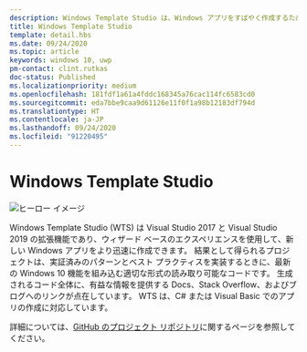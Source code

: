 ```yaml
---
description: Windows Template Studio は、Windows アプリをすばやく作成するための Visual Studio の拡張機能です。
title: Windows Template Studio
template: detail.hbs
ms.date: 09/24/2020
ms.topic: article
keywords: windows 10, uwp
pm-contact: clint.rutkas
doc-status: Published
ms.localizationpriority: medium
ms.openlocfilehash: 181fdf1a61a4fddc168345a76cac114fc6583cd0
ms.sourcegitcommit: eda7bbe9caa9d61126e11f0f1a98b12183df794d
ms.translationtype: HT
ms.contentlocale: ja-JP
ms.lasthandoff: 09/24/2020
ms.locfileid: "91220495"
---
```

# <a name="windows-template-studio"></a>Windows Template Studio

![ヒーロー イメージ](images/wts1.png)

Windows Template Studio (WTS) は Visual Studio 2017 と Visual Studio 2019 の拡張機能であり、ウィザード ベースのエクスペリエンスを使用して、新しい Windows アプリをより迅速に作成できます。 結果として得られるプロジェクトは、実証済みのパターンとベスト プラクティスを実装するときに、最新の Windows 10 機能を組み込む適切な形式の読み取り可能なコードです。 生成されるコード全体に、有益な情報を提供する Docs、Stack Overflow、およびブログへのリンクが点在しています。 WTS は、C# または Visual Basic でのアプリの作成に対応しています。

詳細については、[GitHub のプロジェクト リポジトリ](https://github.com/microsoft/windowsTemplateStudio)に関するページを参照してください。

